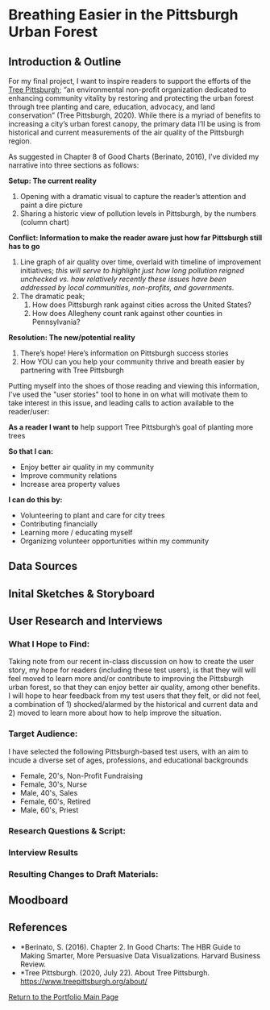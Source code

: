 # Breathing Easier in the Pittsburgh Urban Forest

## Introduction & Outline
For my final project, I want to inspire readers to support the efforts of the [Tree Pittsburgh](https://www.treepittsburgh.org/); “an environmental non-profit organization dedicated to enhancing community vitality by restoring and protecting the urban forest through tree planting and care, education, advocacy, and land conservation” (Tree Pittsburgh, 2020). While there is a myriad of benefits to increasing a city’s urban forest canopy, the primary data I’ll be using is from historical and current measurements of the air quality of the Pittsburgh region.  

As suggested in Chapter 8 of Good Charts (Berinato, 2016), I’ve divided my narrative into three sections as follows:

**Setup: The current reality**
1. Opening with a dramatic visual to capture the reader’s attention and paint a dire picture
1. Sharing a historic view of pollution levels in Pittsburgh, by the numbers (column chart)

**Conflict: Information to make the reader aware just how far Pittsburgh still has to go**
1. Line graph of air quality over time, overlaid with timeline of improvement initiatives; *this will serve to highlight just how long pollution reigned unchecked vs. how relatively recently these issues have been addressed  by local communities, non-profits, and governments.* 
1. The dramatic peak; 
    1. How does Pittsburgh rank against cities across the United States?  
    1. How does Allegheny count rank against other counties in Pennsylvania?
  
**Resolution: The new/potential reality**
1. There’s hope! Here’s information on Pittsburgh success stories 
1. How YOU can you help your community thrive and breath easier by partnering with Tree Pittsburgh

Putting myself into the shoes of those reading and viewing this information, I've used the "user stories" tool to hone in on what will motivate them to take interest in this issue, and leading calls to action available to the reader/user:

**As a reader I want to** help support Tree Pittsburgh’s goal of planting more trees 

**So that I can:**
* Enjoy better air quality in my community
* Improve community relations
*	Increase area property values

**I can do this by:**
*	Volunteering to plant and care for city trees
*	Contributing financially 
*	Learning more / educating myself
*	Organizing volunteer opportunities within my community

## Data Sources

## Inital Sketches & Storyboard

## User Research and Interviews
### What I Hope to Find:
Taking note from our recent in-class discussion on how to create the user story, my hope for readers (including these test users), is that they will will feel moved to learn more and/or contribute to improving the Pittsburgh urban forest, so that they can enjoy better air quality, among other benefits. I will hope to hear feedback from my test users that they felt, or did not feel, a combination of 1) shocked/alarmed by the historical and current data and 2) moved to learn more about how to help improve the situation. 

### Target Audience:
I have selected the following Pittsburgh-based test users, with an aim to incude a diverse set of ages, professions, and educational backgrounds
* Female, 20's, Non-Profit Fundraising
* Female, 30's, Nurse
* Male, 40's, Sales
* Female, 60's, Retired 
* Male, 60's, Priest


### Research Questions & Script:
### Interview Results
### Resulting Changes to Draft Materials: 

## Moodboard

## References
* *Berinato, S. (2016). Chapter 2. In Good Charts: The HBR Guide to Making Smarter, More Persuasive Data Visualizations. Harvard Business Review.
* *Tree Pittsburgh. (2020, July 22). About Tree Pittsburgh. https://www.treepittsburgh.org/about/

[Return to the Portfolio Main Page](/README.md)
